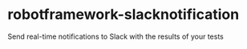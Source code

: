 # robotframework-slacknotification
Send real-time notifications to Slack with the results of your tests
